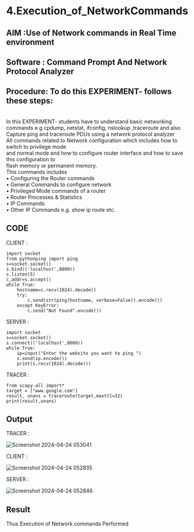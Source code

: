 # 4.Execution_of_NetworkCommands
## AIM :Use of Network commands in Real Time environment
## Software : Command Prompt And Network Protocol Analyzer
## Procedure: To do this EXPERIMENT- follows these steps:
<BR>
In this EXPERIMENT- students have to understand basic networking commands e.g cpdump, netstat, ifconfig, nslookup ,traceroute and also Capture ping and traceroute PDUs using a network protocol analyzer 
<BR>
All commands related to Network configuration which includes how to switch to privilege mode
<BR>
and normal mode and how to configure router interface and how to save this configuration to
<BR>
flash memory or permanent memory.
<BR>
This commands includes
<BR>
• Configuring the Router commands
<BR>
• General Commands to configure network
<BR>
• Privileged Mode commands of a router 
<BR>
• Router Processes & Statistics
<BR>
• IP Commands
<BR>
• Other IP Commands e.g. show ip route etc.
<BR>

## CODE

CLIENT :
```
import socket 
from pythonping import ping 
s=socket.socket() 
s.bind(('localhost',8000)) 
s.listen(5) 
c,addr=s.accept() 
while True: 
    hostname=c.recv(1024).decode() 
    try: 
        c.send(str(ping(hostname, verbose=False)).encode()) 
    except KeyError: 
        c.send("Not Found".encode())
```

SERVER :
```
import socket 
s=socket.socket() 
s.connect(('localhost',8000)) 
while True: 
    ip=input("Enter the website you want to ping ") 
    s.send(ip.encode()) 
    print(s.recv(1024).decode()) 
```

TRACER :
```
from scapy.all import* 
target = ["www.google.com"] 
result, unans = traceroute(target,maxttl=32) 
print(result,unans) 
```

## Output

TRACER :

![Screenshot 2024-04-24 053041](https://github.com/nicknikesh/4.Execution_of_NetworkCommends/assets/145633284/3ff2f390-3430-4ffe-908a-69496887e9c4)

CLIENT :

![Screenshot 2024-04-24 052835](https://github.com/nicknikesh/4.Execution_of_NetworkCommends/assets/145633284/c19ece21-c62a-48e8-92aa-147540c36c3d)

SERVER :

![Screenshot 2024-04-24 052846](https://github.com/nicknikesh/4.Execution_of_NetworkCommends/assets/145633284/4bc0f1d5-f9a2-4bf8-862d-2bfd7a02a98b)

## Result
Thus Execution of Network commands Performed 
